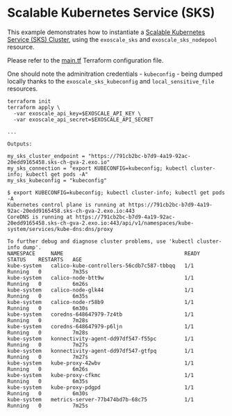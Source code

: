 # Scalable Kubernetes Service (SKS)

This example demonstrates how to instantiate a
[Scalable Kubernetes Service (SKS) Cluster](https://community.exoscale.com/product/compute/containers/),
using the `exoscale_sks` and `exoscale_sks_nodepool` resource.

Please refer to the [main.tf](./main.tf) Terraform configuration file.

One should note the adminitration credentials - `kubeconfig` - being dumped locally thanks to the
`exoscale_sks_kubeconfig` and `local_sensitive_file` resources.

```console
terraform init
terraform apply \
  -var exoscale_api_key=$EXOSCALE_API_KEY \
  -var exoscale_api_secret=$EXOSCALE_API_SECRET

...

Outputs:

my_sks_cluster_endpoint = "https://791cb2bc-b7d9-4a19-92ac-20edd9165458.sks-ch-gva-2.exo.io"
my_sks_connection = "export KUBECONFIG=kubeconfig; kubectl cluster-info; kubectl get pods -A"
my_sks_kubeconfig = "kubeconfig"

$ export KUBECONFIG=kubeconfig; kubectl cluster-info; kubectl get pods -A
Kubernetes control plane is running at https://791cb2bc-b7d9-4a19-92ac-20edd9165458.sks-ch-gva-2.exo.io:443
CoreDNS is running at https://791cb2bc-b7d9-4a19-92ac-20edd9165458.sks-ch-gva-2.exo.io:443/api/v1/namespaces/kube-system/services/kube-dns:dns/proxy

To further debug and diagnose cluster problems, use 'kubectl cluster-info dump'.
NAMESPACE     NAME                                       READY   STATUS    RESTARTS   AGE
kube-system   calico-kube-controllers-56cdb7c587-tbbqq   1/1     Running   0          7m35s
kube-system   calico-node-btt9w                          1/1     Running   0          6m26s
kube-system   calico-node-glk44                          1/1     Running   0          6m35s
kube-system   calico-node-r58b9                          1/1     Running   0          6m30s
kube-system   coredns-648647979-7z4tb                    1/1     Running   0          7m28s
kube-system   coredns-648647979-p6ljn                    1/1     Running   0          7m28s
kube-system   konnectivity-agent-dd97df547-f55pc         1/1     Running   0          7m27s
kube-system   konnectivity-agent-dd97df547-gtfpq         1/1     Running   0          7m27s
kube-system   kube-proxy-42wbv                           1/1     Running   0          6m26s
kube-system   kube-proxy-cfkmc                           1/1     Running   0          6m35s
kube-system   kube-proxy-pdgpd                           1/1     Running   0          6m30s
kube-system   metrics-server-77b474bd7b-68c75            1/1     Running   0          7m25s
```
